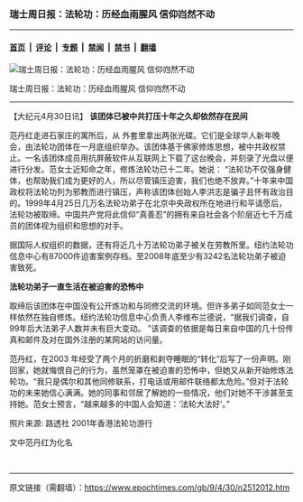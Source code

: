 ### 瑞士周日报：法轮功：历经血雨腥风 信仰岿然不动

---

#### [首页](../../../..?n2512012) &nbsp;|&nbsp; [评论](../../../../../epoch-comment?n2512012) &nbsp;|&nbsp; [专题](../../../../../epoch-special?n2512012) &nbsp;|&nbsp; [禁闻](../../../../../epoch-news?n2512012) &nbsp;|&nbsp; [禁书](../../../../../books?n2512012) &nbsp;|&nbsp; [翻墙](https://github.com/gfw-breaker/nogfw/blob/master/README.md?n2512012)


<div><img alt="瑞士周日报：法轮功：历经血雨腥风 信仰岿然不动" class="attachment-djy_600_400 size-djy_600_400 wp-post-image" src="https://i.epochtimes.com/assets/uploads/2009/04/904300837461950-225x400.jpg"/>
<div class="caption">
 <p>
  瑞士周日报：法轮功：历经血雨腥风 信仰岿然不动
 </p>
</div></div><hr/><div class="post_content" id="artbody" itemprop="articleBody">
 <!-- article content begin -->
 <p>
  【大纪元4月30日讯】
  <b>
   该团体已被中共打压十年之久却依然存在民间
  </b>
 </p>
 <p>
  范丹红走进石家庄的寓所后，从 外套里拿出两张光碟。它们是全球华人新年晚会，由法轮功团体在一月底组织举办。该团体基于佛家修炼思想，被中共政权禁止。一名该团体成员用抗屏蔽软件从互联网上下载了这台晚会，并刻录了光盘以便进行分发。范女士近知命之年，修炼法轮功已十二年。她说： “法轮功不仅强身健体，也帮助我们成为更好的人，所以尽管镇压迫害，我们也绝不放弃。”十年来中国政权将法轮功列为邪教而进行镇压，声称该团体创始人李洪志是骗子且怀有政治目的。1999年4月25日几万名法轮功弟子在北京中央政权所在地进行和平请愿后，法轮功被取缔。中国共产党将此信仰“真善忍”的拥有来自社会各个阶层近七千万成员的团体视为组织和思想的对手。
 </p>
 <p>
  据国际人权组织的数据，还有将近几十万法轮功弟子被关在劳教所里。纽约法轮功信息中心有87000件迫害案例存档。至2008年底至少有3242名法轮功弟子被迫害致死。
 </p>
 <p>
  <b>
   法轮功弟子一直生活在被迫害的恐怖中
  </b>
 </p>
 <p>
  取缔后该团体在中国没有公开炼功和与同修交流的环境。但许多弟子如同范女士一样依然在独自修炼。纽约法轮功信息中心负责人李维布兰德说，“据我们调查，自99年后大法弟子人数并未有巨大变动。 ”该调查的依据是每日来自中国的几十份传真和邮件及对在国外注册的某网站的访问量。
 </p>
 <p>
  范丹红，在2003 年经受了两个月的折磨和剥夺睡眠的“转化”后写了一份声明。刚回家，她就悔恨自己的行为，虽然笼罩在被迫害的恐怖中，但她又从新开始修炼法轮功。“我只是偶尔和其他同修联系，打电话或用邮件联络都太危险。”但对于法轮功的未来她信心满满。她的同事和邻居了解她的一些情况，他们对她不干涉甚至支持她。范女士预言，“越来越多的中国人会知道：‘法轮大法好’。”
 </p>
 <p>
  照片来源: 路透社    2001年香港法轮功游行
 </p>
 <p>
  文中范丹红为化名
 </p>
 <p>
  <font color="#ffffff">
   (http://www.dajiyuan.com)
  </font>
 </p>
 <!-- article content end -->
 <div id="below_article_ad">
 </div>
</div>


---

原文链接（需翻墙）：https://www.epochtimes.com/gb/9/4/30/n2512012.htm